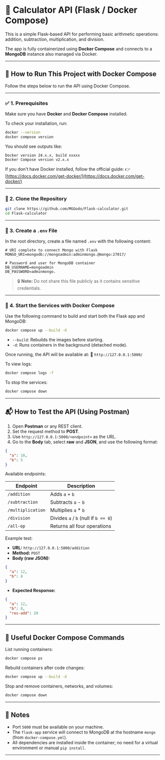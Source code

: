# 🧮 Calculator API (Flask / Docker Compose)

This is a simple Flask-based API for performing basic arithmetic operations: addition, subtraction, multiplication, and division.

The app is fully containerized using **Docker Compose** and connects to a **MongoDB** instance also managed via Docker.

---

## 🚀 How to Run This Project with Docker Compose

Follow the steps below to run the API using Docker Compose.

---

### ✅ 1. Prerequisites

Make sure you have **Docker** and **Docker Compose** installed.

To check your installation, run:

```bash
docker --version
docker compose version
````

You should see outputs like:

```
Docker version 24.x.x, build xxxxx
Docker Compose version v2.x.x
```

If you don't have Docker installed, follow the official guide:
👉 [https://docs.docker.com/get-docker/](https://docs.docker.com/get-docker/)

---

### 📁 2. Clone the Repository

```bash
git clone https://github.com/MGGodo/Flask-calculator.git
cd Flask-calculator
```

---

### 🧾 3. Create a `.env` File

In the root directory, create a file named `.env` with the following content:

```env
# URI complete to connect Mongo with Flask
MONGO_URI=mongodb://mongoadmin:adminmongo.@mongo:27017/

# Password and user for MongoDB container
DB_USERNAME=mongoadmin
DB_PASSWORD=adminmongo.
```

> 🔒 **Note:** Do not share this file publicly as it contains sensitive credentials.

---

### 🐳 4. Start the Services with Docker Compose

Use the following command to build and start both the Flask app and MongoDB:

```bash
docker compose up --build -d
```

* `--build`: Rebuilds the images before starting.
* `-d`: Runs containers in the background (detached mode).

Once running, the API will be available at:
📍 `http://127.0.0.1:5000/`

To view logs:

```bash
docker compose logs -f
```

To stop the services:

```bash
docker compose down
```

---

## 📬 How to Test the API (Using Postman)

1. Open **Postman** or any REST client.
2. Set the request method to **POST**.
3. Use `http://127.0.0.1:5000/<endpoint>` as the URL.
4. Go to the **Body** tab, select **raw** and **JSON**, and use the following format:

```json
{
  "a": 10,
  "b": 5
}
```

Available endpoints:

| Endpoint          | Description                          |
| ----------------- | ------------------------------------ |
| `/addition`       | Adds `a` + `b`                       |
| `/subtraction`    | Subtracts `a` - `b`                  |
| `/multiplication` | Multiplies `a` \* `b`                |
| `/division`       | Divides `a` / `b` (null if `b == 0`) |
| `/all-op`         | Returns all four operations          |

Example test:

* **URL:** `http://127.0.0.1:5000/addition`
* **Method:** `POST`
* **Body (raw JSON):**

```json
{
  "a": 12,
  "b": 8
}
```

* **Expected Response:**

```json
{
  "a": 12,
  "b": 8,
  "res-add": 20
}
```

---

## 🧹 Useful Docker Compose Commands

List running containers:

```bash
docker compose ps
```

Rebuild containers after code changes:

```bash
docker compose up --build -d
```

Stop and remove containers, networks, and volumes:

```bash
docker compose down
```

---

## 📎 Notes

* Port `5000` must be available on your machine.
* The `flask-app` service will connect to MongoDB at the hostname `mongo` (from `docker-compose.yml`).
* All dependencies are installed inside the container; no need for a virtual environment or manual `pip install`.

---
